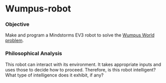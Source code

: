 # Wumpus-robot

### Objective

Make and program a Mindstorms EV3 robot to solve the [Wumpus World problem](https://www.geeksforgeeks.org/ai-the-wumpus-world-description/).

### Philosophical Analysis

This robot can interact with its environment. It takes appropriate inputs and uses those to decide how to proceed. Therefore, is this robot intelligent? What type of intelligence does it exhibit, if any?
